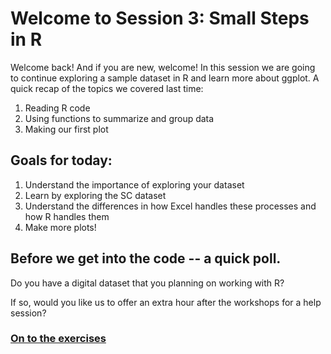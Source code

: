 # Welcome to Session 3: Small Steps in R

Welcome back! And if you are new, welcome! In this session we are going to continue exploring a sample dataset in R and learn more about ggplot.
A quick recap of the topics we covered last time:

1. Reading R code
2. Using functions to summarize and group data
3. Making our first plot

## Goals for today:

1. Understand the importance of exploring your dataset 
2. Learn by exploring the SC dataset
3. Understand the differences in how Excel handles these processes and how R handles them
4. Make more plots!

## Before we get into the code -- a quick poll.
Do you have a digital dataset that you planning on working with R?

If so, would you like us to offer an extra hour after the workshops for a help session?

### [On to the exercises](https://github.com/DAACS-Research-Consortium/DAACS-Open-Academy/blob/main/FSS2021/Workshop3/Part_I.md)
